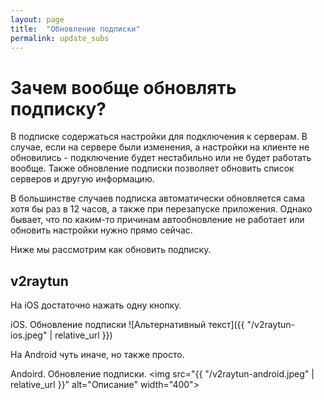 ```yaml
---
layout: page
title:  "Обновление подписки"
permalink: update_subs
---
```

# Зачем вообще обновлять подписку?
В подписке содержаться настройки для подключения к серверам. В случае, если на сервере были изменения, а настройки на клиенте не обновились - подключение будет нестабильно или не будет работать вообще. Также обновление подписки позволяет обновить список серверов и другую информацию. 

В большинстве случаев подписка автоматически обновляется сама хотя бы раз в 12 часов, а также при перезапуске приложения. Однако бывает, что по каким-то причинам автообновление не работает или обновить настройки нужно прямо сейчас.

Ниже мы рассмотрим как обновить подписку.

## v2raytun
На iOS достаточно нажать одну кнопку.

iOS. Обновление подписки
![Альтернативный текст]({{ "/v2raytun-ios.jpeg" | relative_url }})

На Android чуть иначе, но также просто.

Andoird. Обновление подписки.
<img src="{{ "/v2raytun-android.jpeg" | relative_url }}" alt="Описание" width="400">